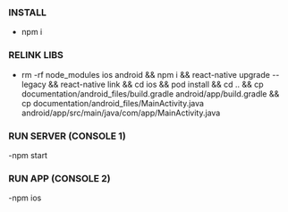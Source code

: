 ### INSTALL 
- npm i

### RELINK LIBS
- rm -rf node_modules ios android &&
  npm i &&
  react-native upgrade --legacy &&
  react-native link &&
  cd ios && pod install && cd .. &&
  cp documentation/android_files/build.gradle android/app/build.gradle && 
  cp documentation/android_files/MainActivity.java android/app/src/main/java/com/app/MainActivity.java

### RUN SERVER (CONSOLE 1)
-npm start

### RUN APP (CONSOLE 2)
-npm ios